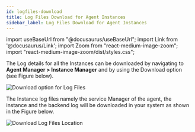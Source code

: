 ```yaml
---
id: logfiles-download
title: Log Files Download for Agent Instances
sidebar_label: Log Files Download for Agent Instances
---
```


import useBaseUrl from "@docusaurus/useBaseUrl";
import Link from '@docusaurus/Link';
import Zoom from "react-medium-image-zoom";
import "react-medium-image-zoom/dist/styles.css";

The Log details for all the Instances can be downloaded by navigating to **Agent Manager > Instance Manager** and by using the Download option (see Figure below).

  <div style={{textAlign: 'center'}}>
    <Zoom>
      <img alt="Download option for Log Files" src={useBaseUrl('doc-images/admin-guide/admin-functions/log1new.jpg')}/>
    </Zoom>
  </div>

The Instance log files namely the service Manager of the agent, the instance and the backend log will be downloaded in your system as shown in the Figure below.

  <div style={{textAlign: 'center'}}>
    <Zoom>
      <img alt="Download Log Files Location" src={useBaseUrl('doc-images/admin-guide/admin-functions/log2.png')}/>
    </Zoom>
  </div>
